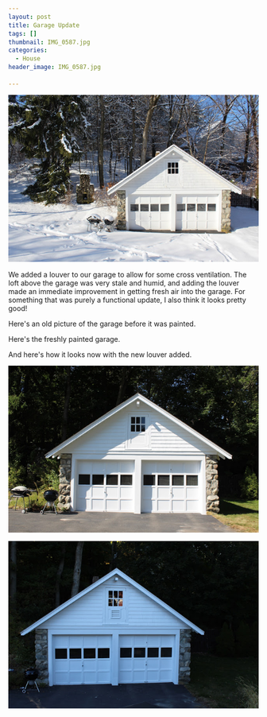 ```yaml
---
layout: post
title: Garage Update
tags: []
thumbnail: IMG_0587.jpg
categories:
  - House
header_image: IMG_0587.jpg

---
```


![Image of Garage Update.](/upload/IMG_0587.jpg)

We added a louver to our garage to allow for some cross ventilation. The loft above the garage was very stale and humid, and adding the louver made an immediate improvement in getting fresh air into the garage. For something that was purely a functional update, I also think it looks pretty good!  
  
Here's an old picture of the garage before it was painted.  

  
  
Here's the freshly painted garage.  

  
  
And here's how it looks now with the new louver added.


![Image of Garage Update.](/upload/IMG_2994.jpg)

![Image of Garage Update.](/upload/IMG_3287.jpg)